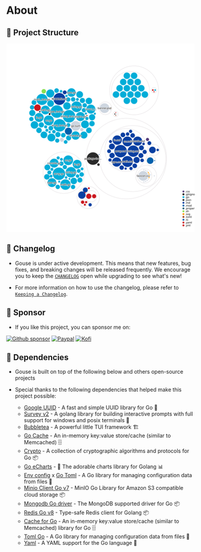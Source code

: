 # About

## 📁 Project Structure

![Project Structure](https://raw.githubusercontent.com/thuongtruong109/gouse/diagram/project-structure.svg)

## 📜 Changelog

- Gouse is under active development. This means that new features, bug fixes, and breaking changes will be released frequently. We encourage you to keep the [`CHANGELOG`](https://github.com/thuongtruong109/gouse/blob/main/CHANGELOG.md) open while upgrading to see what's new!

- For more information on how to use the changelog, please refer to [`Keeping a Changelog`](https://keepachangelog.com/en/1.0.0/).

## 🌸 Sponsor

- If you like this project, you can sponsor me on:

[![Github sponsor](https://img.shields.io/badge/GitHub_Sponsors-000000?style=for-the-badge&logo=github&logoColor=white)](https://sponsor.com/thuongtruong109)
[![Paypal](https://img.shields.io/badge/PayPal-00457C?style=for-the-badge&logo=paypal&logoColor=white)](https://paypal.me/thuongtruong1009)
[![Kofi](https://img.shields.io/badge/ko--fi-F16061?style=for-the-badge&logo=ko-fi&logoColor=white)](https://ko-fi.com/thuongtruong)

## 🧬 Dependencies

- Gouse is built on top of the following below and others open-source projects

- Special thanks to the following dependencies that helped make this project possible:
  - [Google UUID](https://github.com/google/uuid) - A fast and simple UUID library for Go 🔑
  - [Survey v2](https://github.com/AlecAivazis/survey/v2) - A golang library for building interactive prompts with full support for windows and posix terminals 🙋
  - [Bubbletea](https://github.com/charmbracelet/bubbletea) - A powerful little TUI framework 🏗
  - [Go Cache](https://github.com/patrickmn/go-cache) - An in-memory key:value store/cache (similar to Memcached) 🗄
  - [Crypto](https://golang.org/x/crypto) - A collection of cryptographic algorithms and protocols for Go 📦
  - [Go eCharts](https://github.com/go-echarts/go-echarts) - 🎨 The adorable charts library for Golang 📊
  - [Env config](https://github.com/kelseyhightower/envconfig) x [Go Toml](github.com/pelletier/go-toml) - A Go library for managing configuration data from files 📄
  - [Minio Client Go v7](https://github.com/minio/minio-go) - MinIO Go Library for Amazon S3 compatible cloud storage 📦
  - [Mongodb Go driver](https://github.com/mongo-driver) - The MongoDB supported driver for Go 📦
  - [Redis Go v8](https://github.com/go-redis/redis) - Type-safe Redis client for Golang 📦
  - [Cache for Go](github.com/patrickmn/go-cache) - An in-memory key:value store/cache (similar to Memcached) library for Go 🗄
  - [Toml Go](github.com/pelletier/go-toml) - A Go library for managing configuration data from files 📄
  - [Yaml](gopkg.in/yaml.v2) - A YAML support for the Go language 📄
